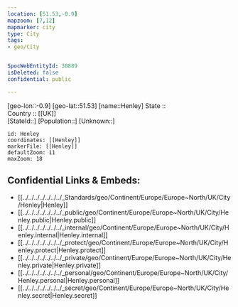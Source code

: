 ```yaml
---
location: [51.53,-0.9] 
mapzoom: [7,12] 
mapmarker: city 
type: City
tags:
- geo/City


SpocWebEntityId: 30889
isDeleted: false
confidential: public

---
```

[geo-lon::-0.9] 
[geo-lat::51.53] 
[name::Henley] 
State ::  
Country :: [[UK]]  
[StateId::] 
[Population::] 
[Unknown::] 


```leaflet
id: Henley
coordinates: [[Henley]] 
markerFile: [[Henley]] 
defaultZoom: 11 
maxZoom: 18
```


## Confidential Links & Embeds: 
- [[../../../../../../../_Standards/geo/Continent/Europe/Europe~North/UK/City/Henley|Henley]] 
- [[../../../../../../../_public/geo/Continent/Europe/Europe~North/UK/City/Henley.public|Henley.public]] 
- [[../../../../../../../_internal/geo/Continent/Europe/Europe~North/UK/City/Henley.internal|Henley.internal]] 
- [[../../../../../../../_protect/geo/Continent/Europe/Europe~North/UK/City/Henley.protect|Henley.protect]] 
- [[../../../../../../../_private/geo/Continent/Europe/Europe~North/UK/City/Henley.private|Henley.private]] 
- [[../../../../../../../_personal/geo/Continent/Europe/Europe~North/UK/City/Henley.personal|Henley.personal]] 
- [[../../../../../../../_secret/geo/Continent/Europe/Europe~North/UK/City/Henley.secret|Henley.secret]] 
